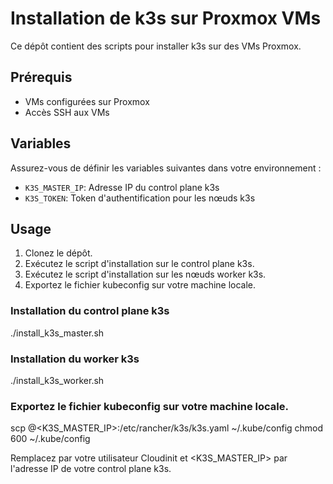 # Installation de k3s sur Proxmox VMs

Ce dépôt contient des scripts pour installer k3s sur des VMs Proxmox.

## Prérequis

- VMs configurées sur Proxmox
- Accès SSH aux VMs

## Variables

Assurez-vous de définir les variables suivantes dans votre environnement :

- `K3S_MASTER_IP`: Adresse IP du control plane k3s
- `K3S_TOKEN`: Token d'authentification pour les nœuds k3s

## Usage

1. Clonez le dépôt.
2. Exécutez le script d'installation sur le control plane k3s.
3. Exécutez le script d'installation sur les nœuds worker k3s.
4. Exportez le fichier kubeconfig sur votre machine locale.

### Installation du control plane k3s

./install_k3s_master.sh

### Installation du worker k3s

./install_k3s_worker.sh

### Exportez le fichier kubeconfig sur votre machine locale.

scp <ciuser>@<K3S_MASTER_IP>:/etc/rancher/k3s/k3s.yaml ~/.kube/config
chmod 600 ~/.kube/config

Remplacez <ciuser> par votre utilisateur Cloudinit et <K3S_MASTER_IP> par l'adresse IP de votre control plane k3s.
